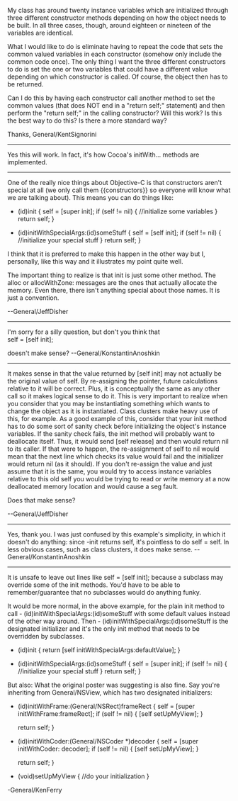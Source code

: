 My class has around twenty instance variables which are initialized through three different constructor methods depending on how the object needs to be built.  In all three cases, though, around eighteen or nineteen of the variables are identical.  

What I would like to do is eliminate having to repeat the code that sets the common valued variables in each constructor (somehow only include the common code once).  The only thing I want the three different constructors to do is set the one or two variables that could have a different value depending on which constructor is called.  Of course, the object then has to be returned.

Can I do this by having each constructor call another method to set the common values (that does NOT end in a "return self;" statement) and then perform the "return self;" in the calling constructor?  Will this work?  Is this the best way to do this?  Is there a more standard way?

Thanks,
General/KentSignorini

----

Yes this will work. In fact, it's how Cocoa's     initWith... methods are implemented.

----

One of the really nice things about Objective-C is that constructors aren't special at all (we only call them {{constructors}} so everyone will know what we are talking about).  This means you can do things like:

    

- (id)init
{
self = [super init];
if (self != nil)
{
//initialize some variables
}
return self;
}

- (id)initWithSpecialArgs:(id)someStuff
{
self = [self init];
if (self != nil)
{
//initialize your special stuff
}
return self;
}



I think that it is preferred to make this happen in the other way but I, personally, like this way and it illustrates my point quite well.

The important thing to realize is that     init is just some other method.  The     alloc or     allocWithZone: messages are the ones that actually allocate the memory.  Even there, there isn't anything special about those names.  It is just a convention.

--General/JeffDisher

----

I'm sorry for a silly question, but don't you think that     
self = [self init];

doesn't make sense? --General/KonstantinAnoshkin

----

It makes sense in that the value returned by     [self init] may not actually be the original value of self.  By re-assigning the pointer, future calculations relative to it will be correct.  Plus, it is conceptually the same as any other call so it makes logical sense to do it.  This is very important to realize when you consider that you may be instantiating something which wants to change the object as it is instantiated.  Class clusters make heavy use of this, for example.  As a good example of this, consider that your     init method has to do some sort of sanity check before initializing the object's instance variables.  If the sanity check fails, the init method will probably want to deallocate itself.  Thus, it would send     [self release] and then would return nil to its caller.  If that were to happen, the re-assignment of self to nil would mean that the next line which checks its value would fail and the initializer would return nil (as it should).  If you don't re-assign the value and just assume that it is the same, you would try to access instance variables relative to this old self you would be trying to read or write memory at a now deallocated memory location and would cause a seg fault.

Does that make sense?

--General/JeffDisher

----

Yes, thank you. I was just confused by this example's simplicity, in which it doesn't do anything: since     -init returns     self, it's pointless to do     self = self. In less obvious cases, such as class clusters, it does make sense. --General/KonstantinAnoshkin

----

It is unsafe to leave out lines like     self = [self init]; because a subclass may override some of the init methods.  You'd have to be able to remember/guarantee that no subclasses would do anything funky.

It would be more normal, in the above example, for the plain     init method to call     - (id)initWithSpecialArgs:(id)someStuff with some default values instead of the other way around.  Then     - (id)initWithSpecialArgs:(id)someStuff  is the designated initializer and it's the only init method that needs to be overridden by subclasses.

    

- (id)init
{
return [self initWithSpecialArgs:defaultValue];
}

- (id)initWithSpecialArgs:(id)someStuff
{
self = [super init];
if (self != nil)
{
//initialize your special stuff
}
return self;
}



But also:  What the original poster was suggesting is also fine.  Say you're inheriting from General/NSView, which has two designated initializers:

    

- (id)initWithFrame:(General/NSRect)frameRect
{
  self = [super initWithFrame:frameRect];
  if (self != nil)
  {
    [self setUpMyView];
  }
  
  return self;
}

- (id)initWithCoder:(General/NSCoder *)decoder
{
  self = [super initWithCoder: decoder];
  if (self != nil)
  {
    [self setUpMyView];
  }
  
  return self;
}

- (void)setUpMyView
{
//do your initialization
}


 


-General/KenFerry